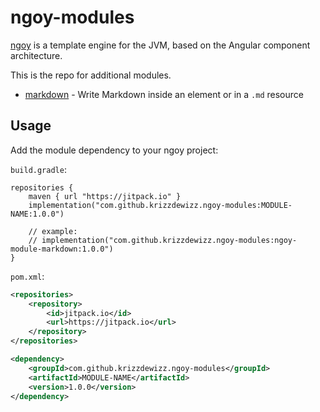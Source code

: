 # ngoy-modules

[ngoy](https://github.com/krizzdewizz/ngoy) is a template engine for the JVM, based on the Angular component architecture.

This is the repo for additional modules.

- [markdown](https://github.com/krizzdewizz/ngoy-modules/tree/master/ngoy-module-markdown) - Write Markdown inside an element or in a `.md` resource

## Usage

Add the module dependency to your ngoy project:

`build.gradle`:
```
repositories {
	maven { url "https://jitpack.io" }
	implementation("com.github.krizzdewizz.ngoy-modules:MODULE-NAME:1.0.0")

	// example:
	// implementation("com.github.krizzdewizz.ngoy-modules:ngoy-module-markdown:1.0.0")
}
```

`pom.xml`:
```xml
<repositories>
	<repository>
	    <id>jitpack.io</id>
	    <url>https://jitpack.io</url>
	</repository>
</repositories>

<dependency>
    <groupId>com.github.krizzdewizz.ngoy-modules</groupId>
    <artifactId>MODULE-NAME</artifactId>
    <version>1.0.0</version>
</dependency>
```
